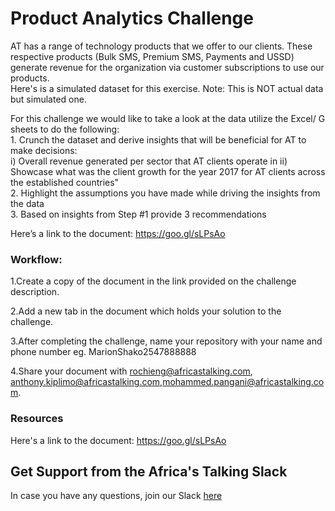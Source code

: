 # Product Analytics Challenge
													
AT has a range of technology products that we offer to our clients. These respective products (Bulk SMS, Premium SMS, Payments and USSD) generate revenue for the organization via customer subscriptions to use our products.													
Here's is a simulated dataset for this exercise. Note: This is NOT actual data but simulated one. 													
													
For this challenge we would like to take a look at the data utilize the Excel/ G sheets to do the following:													
	1. Crunch the dataset and derive insights that will be beneficial for AT to make decisions:												
i) Overall revenue generated per sector that AT clients operate in
ii) Showcase what was the client growth for the year 2017 for AT clients across the established countries"											
	2. Highlight the assumptions you have made while driving the insights from the data												
	3. Based on insights from Step #1 provide 3 recommendations 												
													
Here’s a link to the document: https://goo.gl/sLPsAo

### Workflow:
1.Create a copy of the document in the link provided on the challenge description.

2.Add a new tab in the document which holds your solution to the challenge.

3.After completing the challenge, name your repository with your name and phone number eg. MarionShako2547888888

4.Share your document with rochieng@africastalking.com, anthony.kiplimo@africastalking.com,mohammed.pangani@africastalking.com.


### Resources

Here's a link to the document: https://goo.gl/sLPsAo

## Get Support from the Africa's Talking Slack
In case you have any questions, join our Slack [here](https://slackin-africastalking.now.sh/)
